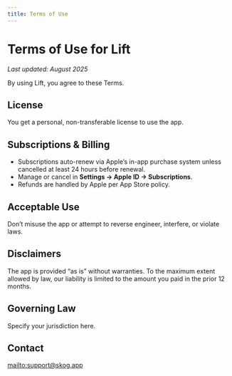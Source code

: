 ```yaml
---
title: Terms of Use
---
```


# Terms of Use for Lift

_Last updated: August 2025_

By using Lift, you agree to these Terms.

## License

You get a personal, non-transferable license to use the app.

## Subscriptions & Billing

- Subscriptions auto-renew via Apple’s in-app purchase system unless cancelled at least 24 hours before renewal.
- Manage or cancel in **Settings → Apple ID → Subscriptions**.
- Refunds are handled by Apple per App Store policy.

## Acceptable Use

Don’t misuse the app or attempt to reverse engineer, interfere, or violate laws.

## Disclaimers

The app is provided “as is” without warranties. To the maximum extent allowed by law, our liability is limited to the amount you paid in the prior 12 months.

## Governing Law

Specify your jurisdiction here.

## Contact

[mailto:support@skog.app](mailto:support@skog.app)

